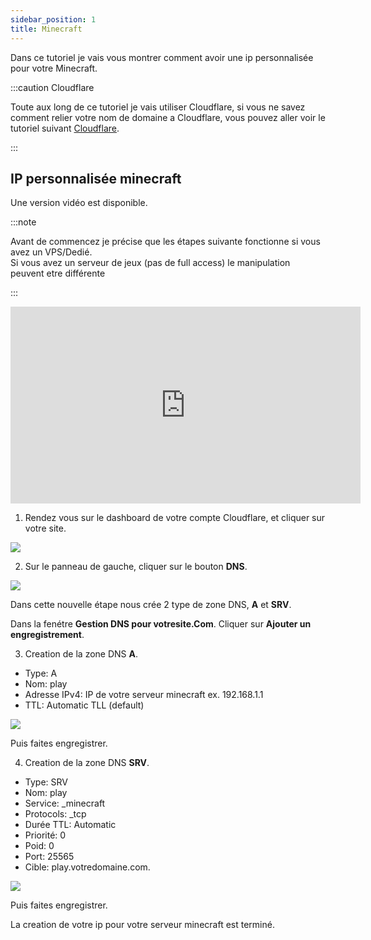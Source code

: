 ```yaml
---
sidebar_position: 1
title: Minecraft
---
```

Dans ce tutoriel je vais vous montrer comment avoir une ip personnalisée pour votre Minecraft.

:::caution Cloudflare

Toute aux long de ce tutoriel je vais utiliser Cloudflare, si vous ne savez comment relier votre nom de domaine a Cloudflare, vous pouvez aller voir le tutoriel suivant <a href="../../Nom-de-domaine/cloudflare" target="_blank">Cloudflare</a>.

:::

## IP personnalisée minecraft

Une version vidéo est disponible.

:::note

Avant de commencez je précise que les étapes suivante fonctionne si vous avez un VPS/Dedié.<br/>
Si vous avez un serveur de jeux (pas de full access) le manipulation peuvent etre différente

:::

<iframe width="560" height="315" src="https://www.youtube.com/embed/DM70XFo95oM" title="YouTube video player" frameborder="0" allow="accelerometer; autoplay; clipboard-write; encrypted-media; gyroscope; picture-in-picture" allowfullscreen></iframe>

1. Rendez vous sur le dashboard de votre compte Cloudflare, et cliquer sur votre site.

![](https://media.tutorapide.xyz/ihhkqqfqpa16.png)

2. Sur le panneau de gauche, cliquer sur le bouton **DNS**.

![](https://media.tutorapide.xyz/fl3fgbg6wn6o.png)

Dans cette nouvelle étape nous crée 2 type de zone DNS, **A** et **SRV**.

Dans la fenétre **Gestion DNS pour votresite.Com**. Cliquer sur **Ajouter un engregistrement**.

3. Creation de la zone DNS **A**.

  - Type: A
  - Nom: play
  - Adresse IPv4: IP de votre serveur minecraft ex. 192.168.1.1
  - TTL: Automatic TLL (default)

![](https://media.tutorapide.xyz/8mg8nl6k6162.png)

Puis faites engregistrer.

4. Creation de la zone DNS **SRV**.

  - Type: SRV
  - Nom: play
  - Service: _minecraft
  - Protocols: _tcp
  - Durée TTL: Automatic
  - Priorité: 0
  - Poid: 0
  - Port: 25565
  - Cible: play.votredomaine.com.

  ![](https://media.tutorapide.xyz/k5hfi53bctwm.png)

  Puis faites engregistrer.

  La creation de votre ip pour votre serveur minecraft est terminé.